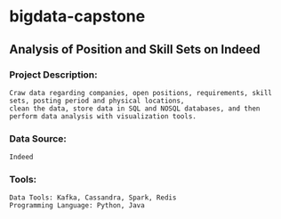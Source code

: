 # bigdata-capstone
## Analysis of Position and Skill Sets on Indeed

### Project Description: 
```
Craw data regarding companies, open positions, requirements, skill sets, posting period and physical locations, 
clean the data, store data in SQL and NOSQL databases, and then perform data analysis with visualization tools. 
```
### Data Source: 
```
Indeed
```
### Tools: 
```
Data Tools: Kafka, Cassandra, Spark, Redis
Programming Language: Python, Java 
```
